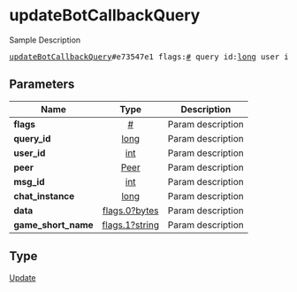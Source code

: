 # updateBotCallbackQuery

Sample Description

<pre>
<a href="../constructor/updateBotCallbackQuery.md">updateBotCallbackQuery</a>#e73547e1 flags:<a href="../type/#.md">#</a> query_id:<a href="../type/long.md">long</a> user_id:<a href="../type/int.md">int</a> peer:<a href="../type/Peer.md">Peer</a> msg_id:<a href="../type/int.md">int</a> chat_instance:<a href="../type/long.md">long</a> data:<a href="../type/flags.0?bytes.md">flags.0?bytes</a> game_short_name:<a href="../type/flags.1?string.md">flags.1?string</a> = <a href="../type/Update.md">Update</a>;
</pre>

## Parameters

| Name | Type | Description |
|------|:----:|-------------|
| **flags** | [#](../type/#.md) | Param description |
| **query_id** | [long](../type/long.md) | Param description |
| **user_id** | [int](../type/int.md) | Param description |
| **peer** | [Peer](../type/Peer.md) | Param description |
| **msg_id** | [int](../type/int.md) | Param description |
| **chat_instance** | [long](../type/long.md) | Param description |
| **data** | [flags.0?bytes](../type/flags.0?bytes.md) | Param description |
| **game_short_name** | [flags.1?string](../type/flags.1?string.md) | Param description |

## Type

[Update](../type/Update.md)
